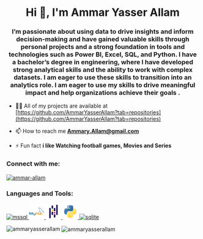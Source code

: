 <h1 align="center">Hi 👋, I'm Ammar Yasser Allam</h1>
<h3 align="center">I’m passionate about using data to drive insights and inform decision-making and have gained valuable skills through personal projects and a strong foundation in tools and technologies such as Power BI, Excel, SQL, and Python. 
I have a bachelor’s degree in engineering, where I have developed strong analytical skills and the ability to work with complex datasets. I am eager to use these skills to transition into an analytics role. I am eager to use my skills to drive meaningful impact and help organizations achieve their goals
.</h3>

- 👨‍💻 All of my projects are available at [https://github.com/AmmarYasserAllam?tab=repositories](https://github.com/AmmarYasserAllam?tab=repositories)

- 📫 How to reach me **Ammary.Allam@gmail.com**

- ⚡ Fun fact **i like Watching football games, Movies and Series**

<h3 align="left">Connect with me:</h3>
<p align="left">
<a href="https://linkedin.com/in/ammar-allam" target="blank"><img align="center" src="https://raw.githubusercontent.com/rahuldkjain/github-profile-readme-generator/master/src/images/icons/Social/linked-in-alt.svg" alt="ammar-allam" height="30" width="40" /></a>
</p>

<h3 align="left">Languages and Tools:</h3>
<p align="left"> <a href="https://www.microsoft.com/en-us/sql-server" target="_blank" rel="noreferrer"> <img src="https://www.svgrepo.com/show/303229/microsoft-sql-server-logo.svg" alt="mssql" width="40" height="40"/> </a> <a href="https://www.mysql.com/" target="_blank" rel="noreferrer"> <img src="https://raw.githubusercontent.com/devicons/devicon/master/icons/mysql/mysql-original-wordmark.svg" alt="mysql" width="40" height="40"/> </a> <a href="https://pandas.pydata.org/" target="_blank" rel="noreferrer"> <img src="https://raw.githubusercontent.com/devicons/devicon/2ae2a900d2f041da66e950e4d48052658d850630/icons/pandas/pandas-original.svg" alt="pandas" width="40" height="40"/> </a> <a href="https://www.python.org" target="_blank" rel="noreferrer"> <img src="https://raw.githubusercontent.com/devicons/devicon/master/icons/python/python-original.svg" alt="python" width="40" height="40"/> </a> <a href="https://www.sqlite.org/" target="_blank" rel="noreferrer"> <img src="https://www.vectorlogo.zone/logos/sqlite/sqlite-icon.svg" alt="sqlite" width="40" height="40"/> </a> </p>

<p><img align="left" src="https://github-readme-stats.vercel.app/api/top-langs?username=ammaryasserallam&show_icons=true&locale=en&layout=compact" alt="ammaryasserallam" /></p>

<p>&nbsp;<img align="center" src="https://github-readme-stats.vercel.app/api?username=ammaryasserallam&show_icons=true&locale=en" alt="ammaryasserallam" /></p>
